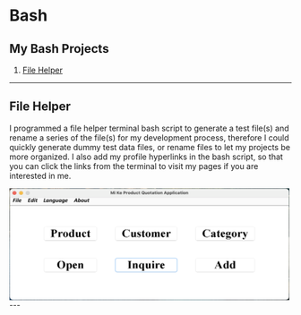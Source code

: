 # Bash
## My Bash Projects
1. [File Helper](#Product-Quotation)
---

## File Helper
I programmed a file helper terminal bash script to generate a test file(s) and rename a series of the file(s) for my development process, therefore I could quickly generate dummy test data files, or rename files to let my projects be more organized. I also add my profile hyperlinks in the bash script, so that you can click the links from the terminal to visit my pages if you are interested in me.

<img align="center" width="500" height="200" src="https://github.com/RunquanYe/Java/blob/master/img/Product_Quotation.PNG"/>
---
